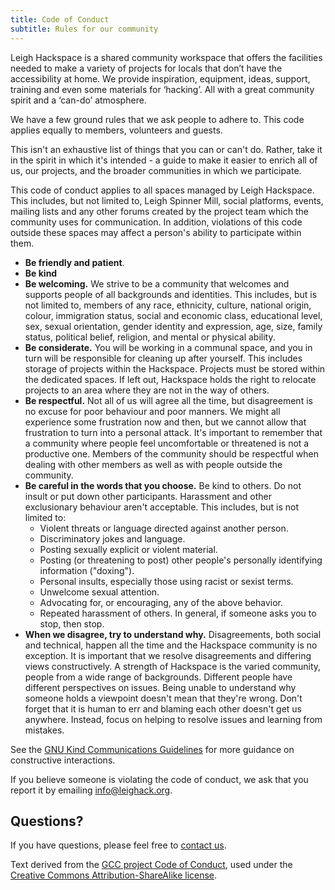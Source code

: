```yaml
---
title: Code of Conduct
subtitle: Rules for our community
---
```


Leigh Hackspace is a shared community workspace that offers the 
facilities needed to make a variety of projects for locals that don’t 
have the accessibility at home. We provide inspiration, equipment, 
ideas, support, training and even some materials for ‘hacking’. All 
with a great community spirit and a ‘can-do’ atmosphere. 

We have a few ground rules that we ask people to adhere to. This 
code applies equally to members, volunteers and guests.

This isn't an exhaustive list of things that you can or can't do. 
Rather, take it in the spirit in which it's intended - a guide to make it 
easier to enrich all of us, our projects, and the broader communities 
in which we participate. 

This code of conduct applies to all spaces managed by Leigh 
Hackspace. This includes, but not limited to, Leigh Spinner Mill, 
social platforms, events, mailing lists and any other forums created 
by the project team which the community uses for communication. 
In addition, violations of this code outside these spaces may affect a 
person's ability to participate within them. 

* **Be friendly and patient**. 
* **Be kind**
* **Be welcoming.** We strive to be a community that welcomes 
and supports people of all backgrounds and identities. This 
includes, but is not limited to, members of any race, ethnicity, 
culture, national origin, colour, immigration status, social and 
economic class, educational level, sex, sexual orientation, 
gender identity and expression, age, size, family status, 
political belief, religion, and mental or physical ability. 
* **Be considerate.** You will be working in a communal space, 
and you in turn will be responsible for cleaning up after 
yourself. This includes storage of projects within the 
Hackspace. Projects must be stored within the dedicated 
spaces. If left out, Hackspace holds the right to relocate 
projects to an area where they are not in the way of others. 
* **Be respectful.** Not all of us will agree all the time, but 
disagreement is no excuse for poor behaviour and poor 
manners. We might all experience some frustration now and 
then, but we cannot allow that frustration to turn into a 
personal attack. It's important to remember that a community 
where people feel uncomfortable or threatened is not a 
productive one. Members of the community should be 
respectful when dealing with other members as well as with 
people outside the community. 
* **Be careful in the words that you choose.** Be kind to others. 
Do not insult or put down other participants. Harassment and 
other exclusionary behaviour aren't acceptable. This includes, 
but is not limited to: 
  * Violent threats or language directed against another 
  person. 
  * Discriminatory jokes and language. 
  * Posting sexually explicit or violent material. 
  * Posting (or threatening to post) other people's personally 
  identifying information ("doxing"). 
  * Personal insults, especially those using racist or sexist 
  terms. 
  * Unwelcome sexual attention. 
  * Advocating for, or encouraging, any of the above 
  behavior. 
  * Repeated harassment of others. In general, if someone 
  asks you to stop, then stop. 
* **When we disagree, try to understand why.** Disagreements, 
both social and technical, happen all the time and the 
Hackspace community is no exception. It is important that we 
resolve disagreements and differing views constructively. A 
strength of Hackspace is the varied community, people from a 
wide range of backgrounds. Different people have different 
perspectives on issues. Being unable to understand why 
someone holds a viewpoint doesn't mean that they're wrong. 
Don't forget that it is human to err and blaming each other 
doesn't get us anywhere. Instead, focus on helping to resolve 
issues and learning from mistakes.

See the [GNU Kind Communications Guidelines](https://www.gnu.org/philosophy/kind-communication.en.html) for more guidance 
on constructive interactions. 

If you believe someone is violating the code of conduct, we ask that 
you report it by emailing [info@leighack.org](mailto:info@leighhack.org). 

## Questions?
If you have questions, please feel free to [contact us](mailto:info@leighhack.org). 

Text derived from the [GCC project Code of Conduct](https://gcc.gnu.org/conduct.html), used under 
the [Creative Commons Attribution-ShareAlike license](https://creativecommons.org/licenses/by-sa/4.0/).